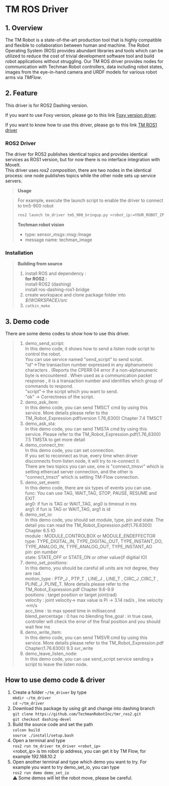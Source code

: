 # __TM ROS Driver__

## __1. Overview__

The TM Robot is a state-of-the-art production tool that is highly compatible and flexible to collaboration between human and machine. The Robot Operating System (ROS) provides abundant libraries and tools which can be utilized to reduce the cost of trivial development software tool and build robot applications without struggling. Our TM ROS driver provides nodes for communication with Techman Robot controllers, data including robot states, images from the eye-in-hand camera and URDF models for various robot arms via _TMFlow_.

## __2. Feature__

This driver is for ROS2 Dashing version.

If you want to use Foxy version, please go to this link [Foxy version driver](https://github.com/TechmanRobotInc/tmr_ros2).

If you want to know how to use this driver, please go to this link [TM ROS1 driver](https://github.com/TechmanRobotInc/tmr_ros1)

### __ROS2 Driver__

The driver for ROS2 publishes identical topics and provides identical services as ROS1 version, but for now there is no interface integration with MoveIt.  
This driver uses _ros2 composition_, there are two nodes in the identical process:
one node publishes topics while the other node sets up service servers.

> __Usage__


>For example, execute the launch script to enable the driver to connect to tm5-900 robot  
>
>```bash
>ros2 launch tm_driver tm5_900_bringup.py >robot_ip:=YOUR_ROBOT_IP_ADDRESS
>```
>
> __Techman robot vision__
>
> - type: sensor_msgs::msg::Image
> - message name: techman_image

### __Installation__

> __Building from source__
>
> 1. install ROS and dependency :  
__for ROS2 :__  
install ROS2 (dashing)  
install ros-dashing-ros1-bridge
> 2. create workspace and clone package folder into _${WORKSPACE}/src_  
> 3. ```catkin_make```


## __3. Demo code__
There are some demo codes to show how to use this driver.

> 1. demo_send_script:<br/>
In this demo code, it shows how to send a listen node script to control the robot. <br/>
You can use service named "send_script" to send script.<br/>
"id"->The transaction number expressed in any alphanumeric characters . (Reports the CPERR 04 error if a non-alphanumeric byte is encountered .  When used as a communication packet response , it is a transaction number and identifies which group of commands to respond.<br/>
"script"-> the script which you want to send.<br/>
"ok" -> Correctness of the script.
> 2. demo_ask_item:<br/>
In this demo code, you can send TMSCT cmd by using this service. More details please refer to the TM_Robot_Expression.pdf(version 1.76_6300) Chapter 7.4 TMSCT<br/>
> 3. demo_ask_sta:<br/>
In this demo code, you can send TMSTA cmd by using this service. Please refer to the TM_Robot_Expression.pdf(1.76_6300) 7.5 TMSTA to get more detail<br/>
> 4. demo_connect_tm:<br/>
In this demo code, you can set connection. <br/>
If you set to reconnect as true, every time when driver disconnects from listen node, it will try to re-connect it.<br/>
There are two topics you can use, one is "connect_tmsvr" which is setting ethercad server connection, and the other is "connect_tmsct" which is setting TM-Flow connection.<br/>
> 5. demo_set_event:<br/>
In this demo code, there are six types of events you can use.<br/> 
func: You can use TAG, WAIT_TAG, STOP, PAUSE, RESUME and EXIT<br/>
arg0: if fun is TAG or WAIT_TAG, arg0 is timeout in ms<br/>
arg1: if fun is TAG or WAIT_TAG, arg1 is id<br/>
> 6. demo_set_io:<br/>
In this demo code, you should set module, type, pin and state. The detail you can read the TM_Robot_Expression.pdf(1.76.6300) Chapter 6.5 IO<br/>
module : MODULE_CONTROLBOX or MODULE_ENDEFFECTOR<br/>
type: TYPE_DIGITAL_IN, TYPE_DIGITAL_OUT, TYPE_INSTANT_DO, TYPE_ANALOG_IN, TYPE_ANALOG_OUT, TYPE_INSTANT_AO<br/>
pin: pin number<br/>
state: STATE_OFF or STATE_ON or other value(if digitial IO)<br/>
> 7. demo_set_positions:<br/>
In this demo, you should be careful all units are not degree, they are rad.<br/>
motion_type : PTP_J , PTP_T , LINE_J , LINE_T , CIRC_J ,CIRC_T , PLINE_J ,PLINE_T.  More details please refer to the TM_Robot_Expression.pdf Chapter 9.6-9.9<br/>
positions : target position or target joint(rad)<br/>
velocity : joint velocity-> max value is Pi -> 3.14 rad/s , line velocity ->m/s <br/>
acc_time : to max speed time in millisecond<br/>
blend_percentage : 0 has no blending
fine_goal : in true case, controller will check the error of the final position and you should wait few ms<br/>
> 8. demo_write_item: <br/>
In this demo code, you can send TMSVR cmd by using this service. More details please refer to the TM_Robot_Expression.pdf Chapter(1.76.6300) 9.3 svr_write
> 9. demo_leave_listen_node:<br/>
In this demo code, you can use send_script service sending a script to leave the listen node.

## How to use demo code & driver
1. Create a folder ``~/tm_driver`` by type<br/>
``mkdir ~/tm_driver``<br/>
``cd ~/tm_driver``
2. Download this package by using git and change into dashing branch<br/>
``git clone https://github.com/TechmanRobotInc/tmr_ros2.git``<br/>
``git checkout dashing-devel``<br/>
3. Build the source code and set the path<br/>
``colcon build``<br/>
``source ./install/setup.bash``<br/>
4. Open a terminal and type<br/>
``ros2 run tm_driver tm_driver <robot_ip>``<br/>
<robot_ip> is tm robot ip address, you can get it by TM Flow, for example 192.168.10.2
5. Open another terminal and type which demo you want to try. 
For example you want to try demo_set_io, you can type<br/>
``ros2 run demo demo_set_io``<br/>
:warning: Some demos will let the robot move, please be careful.